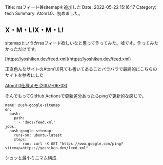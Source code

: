 Title: rssフィード兼sitemapを追加した
Date: 2022-05-22 15:16:17
Category: tech
Summary: Atom1.0、初めました。

## X・M・L!X・M・L!

sitemapというかrssフィード欲しいなと思って作ってみた。嘘です。作ってみたかっただけです。

[https://yoshiken.dev/feed.xml](https://yoshiken.dev/feed.xml)

正直色んなサイトのAtom1.0見ても書いてあることバラバラで最終的にこちらのサイトを参考にした

[Atom1.0仕様メモ (2007-06-03)](https://txqz.net/memo/2007-0603-2352.html)

そんでもってGitHub Actionsで更新差分あったらpingで更新的な感じで。

```{ .code .yaml}
name: push-google-sitemap
on:
  push:
    path:
      - 'docs/feed.xml'
jobs:
  push-google-sitemap:
    runs-on: ubuntu-latest
    steps:
      - run: curl -X GET "https://www.google.com/ping?sitemap=https://yoshiken.dev/feed.xml"
```

シュッと最小ミニマム構成
